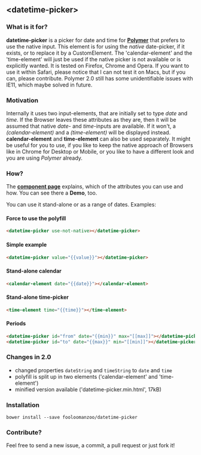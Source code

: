 ## &lt;datetime-picker&gt;

### What is it for?
**datetime-picker** is a picker for date and time for **[Polymer](https://github.com/Polymer/polymer)** that prefers to use the native input. This element is for using the *native* date-picker, if it exists, or to replace it by a CustomElement. The 'calendar-element' and the 'time-element' will just be used if the native picker is not available or is explicitly wanted. It is tested on Firefox, Chrome and Opera. If you want to use it within Safari, please notice that I can not test it on Macs, but if you can, please contribute. Polymer 2.0 still has some unidentifiable issues with IE11, which maybe solved in future.

### Motivation
Internally it uses two input-elements, that are initially set to type *date* and *time*. If the Browser leaves these attributes as they are, then it will be assumed that native *date*- and *time*-inputs are available. If it won't, a *(calendar-element)* and a *(time-element)* will be displayed instead. **calendar-element** and **time-element** can also be used separately.
It might be useful for you to use, if you like to keep the native approach of Browsers like in Chrome for Desktop or Mobile, or you like to have a different look and you are using *Polymer* already.

### How?
The **[component page](https://fooloomanzoo.github.io/datetime-picker/bower_components/datetime-picker/demo/)** explains, which of the attributes you can use and how. You can see there a **Demo**, too.

You can use it stand-alone or as a range of dates. Examples:

#### Force to use the polyfill

```html
<datetime-picker use-not-native></datetime-picker>
```

#### Simple example

```html
<datetime-picker value="{{value}}"></datetime-picker>
```

#### Stand-alone calendar
```html
<calendar-element date="{{date}}"></calendar-element>
```

#### Stand-alone time-picker
```html
<time-element time="{{time}}"></time-element>
```

#### Periods
```html
<datetime-picker id="from" date="{{min}}" max="[[max]]"></datetime-picker>
<datetime-picker id="to" date="{{max}}" min="[[min]]"></datetime-picker>
```

### Changes in 2.0
- changed properties `dateString` and `timeString` to `date` and `time`
- polyfill is split up in two elements ('calendar-element' and 'time-element')
- minified version available ('datetime-picker.min.html', 17kB)

### Installation
```
bower install --save fooloomanzoo/datetime-picker
```

### Contribute?
Feel free to send a new issue, a commit, a pull request or just fork it!
